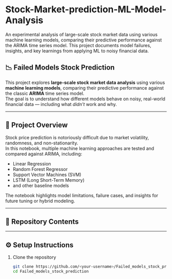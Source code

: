 # Stock-Market-prediction-ML-Model-Analysis
An experimental analysis of large-scale stock market data using various machine learning models, comparing their predictive performance against the ARIMA time series model. This project documents model failures, insights, and key learnings from applying ML to noisy financial data.

## 📉 Failed Models Stock Prediction

This project explores **large-scale stock market data analysis** using various **machine learning models**, comparing their predictive performance against the classic **ARIMA** time series model.  
The goal is to understand how different models behave on noisy, real-world financial data — including what *didn’t* work and why.

---

## 🧠 Project Overview

Stock price prediction is notoriously difficult due to market volatility, randomness, and non-stationarity.  
In this notebook, multiple machine learning approaches are tested and compared against ARIMA, including:

- Linear Regression  
- Random Forest Regressor  
- Support Vector Machines (SVM)  
- LSTM (Long Short-Term Memory)  
- and other baseline models

The notebook highlights model limitations, failure cases, and insights for future tuning or hybrid modeling.

---

## 📂 Repository Contents


---

## ⚙️ Setup Instructions

1. Clone the repository  
   ```bash
   git clone https://github.com/<your-username>/Failed_models_stock_prediction.git
   cd Failed_models_stock_prediction
